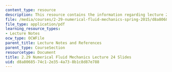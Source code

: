 ```yaml
---
content_type: resource
description: This resource contains the information regarding lecture 24 slides.
file: /media/courses/2-29-numerical-fluid-mechanics-spring-2015/d8a8068574c12e354a738b1c8d87e788_MIT2_29S15_Lecture24.pdf
file_type: application/pdf
learning_resource_types:
- Lecture Notes
ocw_type: OCWFile
parent_title: Lecture Notes and References
parent_type: CourseSection
resourcetype: Document
title: 2.29 Numerical Fluid Mechanics Lecture 24 Slides
uid: d8a80685-74c1-2e35-4a73-8b1c8d87e788
---
```

